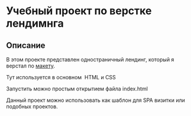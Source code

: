 # Учебный проект по верстке лендимнга

## Описание
В этом проекте представлен одностраничный лендинг, который я верстал по [макету](https://www.figma.com/design/8KwhMpv8qnDocX4NVFQBpn/Оно-тебе-надо?node-id=0-1&p=f&t=HKtiPzXHuz5N6DJs-0).

Тут используется в основном  HTML и CSS

Запустить можно простым открытием файла index.html

Данный проект можно использовать как шаблон для SPA визитки или подобных проектов.

